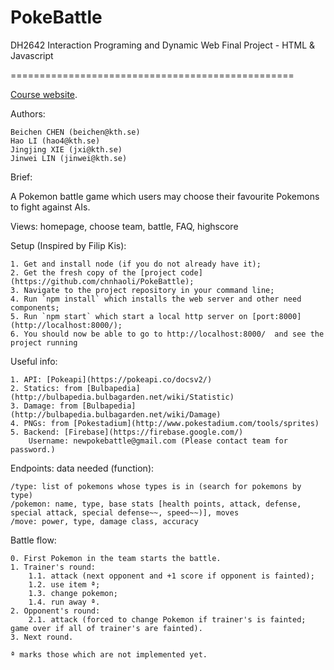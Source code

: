 # PokeBattle
DH2642 Interaction Programing and Dynamic Web
Final Project - HTML & Javascript

=================================================

[Course website](https://www.kth.se/social/course/DH2641).

Authors:

    Beichen CHEN (beichen@kth.se)
    Hao LI (hao4@kth.se)
    Jingjing XIE (jxi@kth.se)
    Jinwei LIN (jinwei@kth.se)

Brief:

A Pokemon battle game which users may choose their favourite Pokemons to fight against AIs.

Views: homepage, choose team, battle, FAQ, highscore

Setup (Inspired by Filip Kis):

    1. Get and install node (if you do not already have it);
    2. Get the fresh copy of the [project code](https://github.com/chnhaoli/PokeBattle);
    3. Navigate to the project repository in your command line;
    4. Run `npm install` which installs the web server and other need components;
    5. Run `npm start` which start a local http server on [port:8000](http://localhost:8000/);
    6. You should now be able to go to http://localhost:8000/  and see the project running


Useful info:

    1. API: [Pokeapi](https://pokeapi.co/docsv2/)
    2. Statics: from [Bulbapedia](http://bulbapedia.bulbagarden.net/wiki/Statistic)
    3. Damage: from [Bulbapedia](http://bulbapedia.bulbagarden.net/wiki/Damage)
    4. PNGs: from [Pokestadium](http://www.pokestadium.com/tools/sprites)
    5. Backend: [Firebase](https://firebase.google.com/)
        Username: newpokebattle@gmail.com (Please contact team for password.)

Endpoints: data needed (function):

    /type: list of pokemons whose types is in (search for pokemons by type)
    /pokemon: name, type, base stats [health points, attack, defense, special attack, special defense~~, speed~~)], moves
    /move: power, type, damage class, accuracy

Battle flow:

    0. First Pokemon in the team starts the battle.
    1. Trainer's round:
        1.1. attack (next opponent and +1 score if opponent is fainted);
        1.2. use item ª;
        1.3. change pokemon;
        1.4. run away ª.
    2. Opponent's round:
        2.1. attack (forced to change Pokemon if trainer's is fainted; game over if all of trainer's are fainted).
    3. Next round.

    ª marks those which are not implemented yet.
